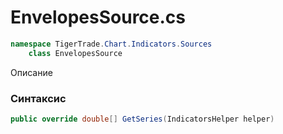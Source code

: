 
# EnvelopesSource.cs
```csharp
namespace TigerTrade.Chart.Indicators.Sources  
    class EnvelopesSource
```

Описание

### Синтаксис
```csharp
public override double[] GetSeries(IndicatorsHelper helper)
```
